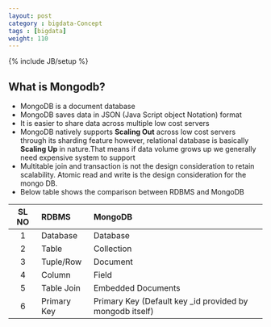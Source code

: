 ```yaml
---
layout: post
category : bigdata-Concept
tags : [bigdata]
weight: 110
---
```


{% include JB/setup %}

## What is Mongodb?


 * MongoDB is a document database
 * MongoDB saves data in JSON (Java Script object Notation) format
 * It is easier to share data across multiple low cost servers
 * MongoDB natively supports **Scaling Out** across low cost servers through its sharding feature however, relational database is basically **Scaling Up** in nature.That means if data volume grows up we generally need expensive system to support
 * Multitable join and transaction is not the design consideration to retain scalability. Atomic read and write is the design consideration for the mongo DB.
 * Below table shows the comparison between RDBMS and MongoDB

SL NO | RDBMS | MongoDB
:---:|:---|:---
1 | Database | Database
2 | Table | Collection
3 | Tuple/Row | Document
4 | Column | Field
5 | Table Join | Embedded Documents
6 | Primary Key | Primary Key (Default key _id provided by mongodb itself)
